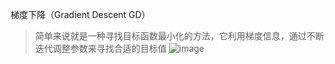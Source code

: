 梯度下降（Gradient Descent GD）
> 简单来说就是一种寻找目标函数最小化的方法，它利用梯度信息，通过不断迭代调整参数来寻找合适的目标值
![image](https://user-images.githubusercontent.com/13389058/144560950-d33f93c0-7bc0-4ba5-97e0-5421cfed8941.png)
